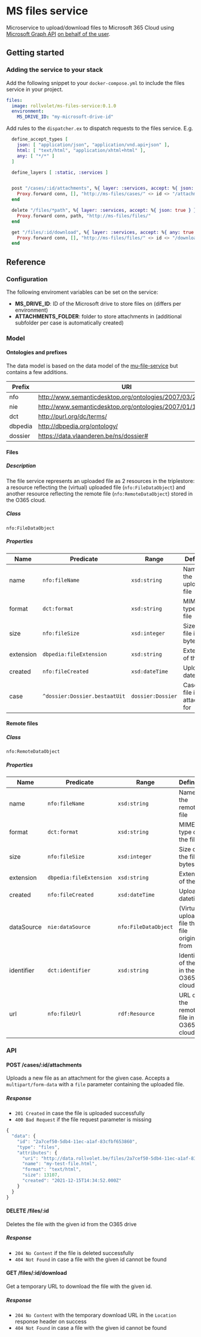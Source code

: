 # MS files service

Microservice to upload/download files to Microsoft 365 Cloud using [Microsoft Graph API](https://docs.microsoft.com/en-us/graph/api/overview?view=graph-rest-1.0) [on behalf of the user](https://docs.microsoft.com/en-us/graph/auth-v2-user).

## Getting started
### Adding the service to your stack
Add the following snippet to your `docker-compose.yml` to include the files service in your project.

```yml
files:
  image: rollvolet/ms-files-service:0.1.0
  environment:
    MS_DRIVE_ID: "my-microsoft-drive-id"
```

Add rules to the `dispatcher.ex` to dispatch requests to the files service. E.g.

```elixir
  define_accept_types [
    json: [ "application/json", "application/vnd.api+json" ],
    html: [ "text/html", "application/xhtml+html" ],
    any: [ "*/*" ]
  ]

  define_layers [ :static, :services ]


  post "/cases/:id/attachments", %{ layer: :services, accept: %{ json: true } } do
    Proxy.forward conn, [], "http://ms-files/cases/" <> id <> "/attachments"
  end

  delete "/files/*path", %{ layer: :services, accept: %{ json: true } } do
    Proxy.forward conn, path, "http://ms-files/files/"
  end

  get "/files/:id/download", %{ layer: :services, accept: %{ any: true } } do
    Proxy.forward conn, [], "http://ms-files/files/" <> id <> "/download"
  end
```

## Reference
### Configuration
The following enviroment variables can be set on the service:
- **MS_DRIVE_ID**: ID of the Microsoft drive to store files on (differs per environment)
- **ATTACHMENTS_FOLDER**: folder to store attachments in (additional subfolder per case is automatically created)

### Model
#### Ontologies and prefixes
The data model is based on the data model of the [mu-file-service](https://github.com/mu-semtech/file-service) but contains a few additions.

| Prefix  | URI                                                       |
|---------|-----------------------------------------------------------|
| nfo     | http://www.semanticdesktop.org/ontologies/2007/03/22/nfo# |
| nie     | http://www.semanticdesktop.org/ontologies/2007/01/19/nie# |
| dct     | http://purl.org/dc/terms/                                 |
| dbpedia | http://dbpedia.org/ontology/                              |
| dossier | https://data.vlaanderen.be/ns/dossier#                    |

#### Files
##### Description
The file service represents an uploaded file as 2 resources in the triplestore: a resource reflecting the (virtual) uploaded file (`nfo:FileDataObject`) and another resource reflecting the remote file (`nfo:RemoteDataObject`) stored in the O365 cloud.

##### Class
`nfo:FileDataObject`

##### Properties
| Name      | Predicate                     | Range             | Definition                          |
|-----------|-------------------------------|-------------------|-------------------------------------|
| name      | `nfo:fileName`                | `xsd:string`      | Name of the uploaded file           |
| format    | `dct:format`                  | `xsd:string`      | MIME-type of the file               |
| size      | `nfo:fileSize`                | `xsd:integer`     | Size of the file in bytes           |
| extension | `dbpedia:fileExtension`       | `xsd:string`      | Extension of the file               |
| created   | `nfo:fileCreated`             | `xsd:dateTime`    | Upload datetime                     |
| case      | `^dossier:Dossier.bestaatUit` | `dossier:Dossier` | Case this file is an attachment for |

#### Remote files
##### Class
`nfo:RemoteDataObject`

##### Properties
| Name       | Predicate               | Range                | Definition                                        |
|------------|-------------------------|----------------------|---------------------------------------------------|
| name       | `nfo:fileName`          | `xsd:string`         | Name of the remote file                           |
| format     | `dct:format`            | `xsd:string`         | MIME-type of the file                             |
| size       | `nfo:fileSize`          | `xsd:integer`        | Size of the file in bytes                         |
| extension  | `dbpedia:fileExtension` | `xsd:string`         | Extension of the file                             |
| created    | `nfo:fileCreated`       | `xsd:dateTime`       | Upload datetime                                   |
| dataSource | `nie:dataSource`        | `nfo:FileDataObject` | (Virtual) uploaded file this file originates from |
| identifier | `dct:identifier`        | `xsd:string`         | Identifier of the file in the O365 cloud          |
| url        | `nfo:fileUrl`           | `rdf:Resource`       | URL of the remote file in the  O365 cloud         |

### API
#### POST /cases/:id/attachments
Uploads a new file as an attachment for the given case. Accepts a `multipart/form-data` with a `file` parameter containing the uploaded file.
##### Response
- `201 Created` in case the file is uploaded successfully
- `400 Bad Request` if the file request parameter is missing

```javascript
{
  "data": {
    "id": "2a7cef50-5db4-11ec-a1af-83cfbf653860",
    "type": "files",
    "attributes": {
      "uri": "http://data.rollvolet.be/files/2a7cef50-5db4-11ec-a1af-83cfbf653860",
      "name": "my-test-file.html",
      "format": "text/html",
      "size": 13107,
      "created": "2021-12-15T14:34:52.000Z"
    }
  }
}
```

#### DELETE /files/:id
Deletes the file with the given id from the O365 drive
##### Response
- `204 No Content` if the file is deleted successfully
- `404 Not Found` in case a file with the given id cannot be found

#### GET /files/:id/download
Get a temporary URL to download the file with the given id.
##### Response
- `204 No Content` with the temporary download URL in the `Location` response header on success
- `404 Not Found` in case a file with the given id cannot be found
